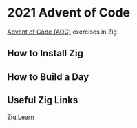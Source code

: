 # 2021 Advent of Code

[Advent of Code (AOC)](http://adventofcode.com/2021) exercises in Zig

## How to Install Zig

## How to Build a Day

## Useful Zig Links
[Zig Learn](https://ziglearn.org/)
